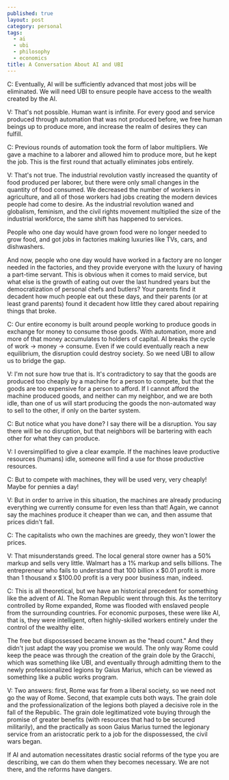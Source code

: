 ```yaml
---
published: true
layout: post
category: personal
tags:
  - ai
  - ubi
  - philosophy
  - economics
title: A Conversation About AI and UBI
---
```



C: Eventually, AI will be sufficiently advanced that most jobs will be eliminated. We will need UBI to ensure people have access to the wealth created by the AI.

<!-- more --> 

V: That's not possible. Human want is infinite. For every good and service produced through automation that was not produced before, we free human beings up to produce more, and increase the realm of desires they can fulfill.

C: Previous rounds of automation took the form of labor multipliers. We gave a machine to a laborer and allowed him to produce more, but he kept the job. This is the first round that actually eliminates jobs entirely. 

V: That's not true. The industrial revolution vastly increased the quantity of food produced per laborer,  but there were only small changes in the quantity of food consumed. We decreased the number of workers in agriculture, and all of those workers had jobs creating the modern devices people had come to desire. As the industrial revolution waned and globalism, feminism, and the civil rights movement multiplied the size of the industrial workforce, the same shift has happened to services. 

People who one day would have grown food were no longer needed to grow food, and got jobs in factories making luxuries like TVs, cars, and dishwashers. 

And now, people who one day would have worked in a factory are no longer needed in the factories, and they provide everyone with the luxury of having a part-time servant. This is obvious when it comes to maid service, but what else is the growth of eating out over the last hundred years but the democratization of personal chefs and butlers? Your parents find it decadent how much people eat out these days, and their parents (or at least grand parents) found it decadent how little they cared about repairing things that broke. 

C: Our entire economy is built around people working to produce goods in exchange for money to consume those goods. With automation, more and more of that money accumulates to holders of capital. AI breaks the cycle of work -> money -> consume. Even if we could eventually reach a new equilibrium, the disruption could destroy society. So we need UBI to allow us to bridge the gap.

V: I'm not sure how true that is. It's contradictory to say that the goods are produced too cheaply by a machine for a person to compete, but that the goods are too expensive for a person to afford. If I cannot afford the machine produced goods, and neither can my neighbor, and we are both idle, than one of us will start producing the goods the non-automated way to sell to the other, if only on the barter system.

C: But notice what you have done? I say there will be a disruption. You say there will be no disruption, but that neighbors will be bartering with each other for what they can produce.

V: I oversimplified to give a clear example. If the machines leave productive resources (humans) idle, someone will find a use for those productive resources. 

C: But to compete with machines, they will be used very, very cheaply! Maybe for pennies a day!

V: But in order to arrive in this situation, the machines are already producing everything we currently consume for even less than that! Again, we cannot say the machines produce it cheaper than we can, and then assume that prices didn't fall. 

C: The capitalists who own the machines are greedy, they won't lower the prices. 

V: That misunderstands greed. The local general store owner has a 50% markup and sells very little. Walmart has a 1% markup and sells billions. The entrepreneur who fails to understand that 100 billion x $0.01 profit is more than 1 thousand x $100.00 profit is a very poor business man, indeed.

C: This is all theoretical, but we have an historical precedent for something like the advent of AI. The Roman Republic went through this. As the territory controlled by Rome expanded, Rome was flooded with enslaved people from the surrounding countries.  For economic purposes, these were like AI, that is, they were intelligent, often highly-skilled workers entirely under the control of the wealthy elite.

The free but dispossessed became known as the "head count." And they didn't just adapt the way you promise we would. The only way Rome could keep the peace was through the creation of the grain dole by the Gracchi, which was something like UBI, and eventually through admitting them to the newly professionalized legions by Gaius Marius, which can be viewed as something like a public works program. 

V: Two answers: first, Rome was far from a liberal society, so we need not go the way of Rome. Second, that example cuts both ways. The grain dole and the professionalization of the legions both played a decisive role in the fall of the Republic. The grain dole legitimatized vote buying through the promise of greater benefits (with resources that had to be secured militarily), and the practically as soon Gaius Marius turned the legionary service from an aristocratic perk to a job for the dispossessed, the civil wars began.

If AI and automation necessitates drastic social reforms of the type you are describing, we can do them when they becomes necessary. We are not there, and the reforms have dangers.
